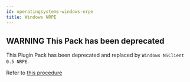 ```yaml
---
id: operatingsystems-windows-nrpe
title: Windows NRPE
---
```


## **WARNING** This Pack has been deprecated

This Plugin Pack has been deprecated and replaced by `Windows NSClient 0.5 NRPE`. 

Refer to [this procedure](operatingsystems-windows-nsclient-05-nrpe.html)